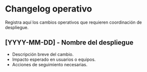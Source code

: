 # Changelog operativo

Registra aquí los cambios operativos que requieren coordinación de despliegue.

## [YYYY-MM-DD] - Nombre del despliegue

- Descripción breve del cambio.
- Impacto esperado en usuarios o equipos.
- Acciones de seguimiento necesarias.
